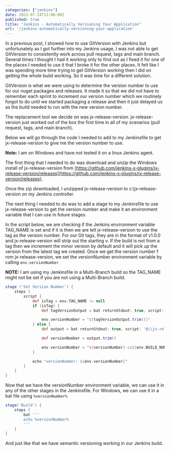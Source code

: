 ```yaml
---
categories: ["jenkins"]
date: 2023-07-24T13:00:00Z
published: true
title: "Jenkins - Automatically Versioning Your Application"
url: '/jenkins-automatically-versioning-your-application'
---
```


In a previous post, I showed how to use GitVersion with Jenkins but unfortunately as I got further into my Jenkins usage, I was not able to get GitVersion to consistently work across pull request, tags and main branch.  Several times I thought I had it working only to find out as I fixed it for one of the places I needed to use it that I broke it for the other places.  It felt like I was spending more time trying to get GitVersion working then I did on getting the whole build working.  So it was time for a different solution.

GitVersion is what we were using to determine the version number to use for our nuget packages and releases.  It made it so that we did not have to remember each sprint to increment our version number which we routinely forgot to do until we started packaging a release and then it just delayed us as the build needed to run with the new version number.

The replacement tool we decide on was jx-release-version.  jx-release-version just worked out of the box the first time in all of my scenarios (pull request, tags, and main branch).

Below we will go through the code I needed to add to my Jenkinsfile to get jx-release-version to give me the version number to use.

<!--more-->

**Note:** I am on Windows and have not tested it on a linux Jenkins agent.

The first thing that I needed to do was download and unzip the Windows install of jx-release-version from [https://github.com/jenkins-x-plugins/jx-release-version/releases](https://github.com/jenkins-x-plugins/jx-release-version/releases).

Once the zip downloaded, I unzipped jx-release-version to c:\jx-release-version on my Jenkins controller.

The next thing I needed to do was to add a stage to my Jenkinsfile to use jx-release-version to get the version number and make it an environment variable that I can use in future stages.

In the script below, we are checking if the Jenkins environment variable TAG_NAME is set and if it is then we are tell jx-release-version to use the tag as the version number.  For our Git tags, they are in the format of v1.0.0 and jx-release-version will strip out the starting v.  If the build is not from a tag then we increment the minor version by default and it will pick up the version from the latest tag we created.  Once we get the version number f rom jx-release-version, we set the versionNumber environment variable by calling `env.versionNumber`

**NOTE:** I am using my Jenkinsfile in a Multi-Branch build so the TAG_NAME might not be set if you are not using a Multi-Branch build.

```groovy
stage ('Set Version Number') {
    steps {
        script {
            def isTag = env.TAG_NAME != null
            if (isTag) {
                def tagVersionOutput = bat returnStdout: true, script: "@\\jx-release-version\\jx-release-version -next-version=manual:${env.TAG_NAME}"

                env.versionNumber = "${tagVersionOutput.trim()}"
            } else {
                def output = bat returnStdout: true, script: '@\\jx-release-version\\jx-release-version -next-version=increment:minor'

                def versionNumber = output.trim()

                env.versionNumber = "${versionNumber}-ci${env.BUILD_NUMBER}"
            }

            echo "versionNumber: ${env.versionNumber}"
        }
    }
}
```

Now  that we have the versionNumber environment variable, we can use it in any of the other stages in the Jenkinsfile.  For Windows, we can use it in a bat file using `%versionNumber%`

```groovy
stage('Build') {
    steps {
        bat '''
        echo %versionNumber%
        '''
    }
}
```

And just like that we have semantic versioning working in our Jenkins build.
